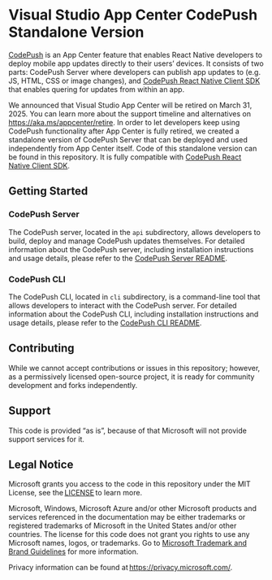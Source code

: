 # Visual Studio App Center CodePush Standalone Version

[CodePush](https://learn.microsoft.com/en-us/appcenter/distribution/codepush/) is an App Center feature that enables React Native developers to deploy mobile app updates directly to their users’ devices. It consists of two parts: CodePush Server where developers can publish app updates to (e.g. JS, HTML, CSS or image changes), and [CodePush React Native Client SDK](https://github.com/Microsoft/react-native-code-push) that enables quering for updates from within an app.

We announced that Visual Studio App Center will be retired on March 31, 2025. You can learn more about the support timeline and alternatives on https://aka.ms/appcenter/retire. In order to let developers keep using CodePush functionality after App Center is fully retired, we created a standalone version of CodePush Server that can be deployed and used independently from App Center itself. Code of this standalone version can be found in this repository. It is fully compatible with [CodePush React Native Client SDK](https://github.com/Microsoft/react-native-code-push).


## Getting Started

### CodePush Server

The CodePush server, located in the `api` subdirectory, allows developers to build, deploy and manage CodePush updates themselves.
For detailed information about the CodePush server, including installation instructions and usage details, please refer to the [CodePush Server README](./api/README.md).


### CodePush CLI

The CodePush CLI, located in `cli` subdirectory, is a command-line tool that allows developers to interact with the CodePush server. For detailed information about the CodePush CLI, including installation instructions and usage details, please refer to the [CodePush CLI README](./cli/README.md).


## Contributing

While we cannot accept contributions or issues in this repository; however, as a permissively licensed open-source project, it is ready for community development and forks independently.


## Support

This code is provided “as is”, because of that Microsoft will not provide support services for it.


## Legal Notice

Microsoft grants you access to the code in this repository under the MIT License, see the [LICENSE](./LICENSE) to learn more.

Microsoft, Windows, Microsoft Azure and/or other Microsoft products and services referenced in the documentation may be either trademarks or registered trademarks of Microsoft in the United States and/or other countries. The license for this code does not grant you rights to use any Microsoft names, logos, or trademarks. Go to [Microsoft Trademark and Brand Guidelines](http://go.microsoft.com/fwlink/?LinkID=254653) for more information.

Privacy information can be found at https://privacy.microsoft.com/.
